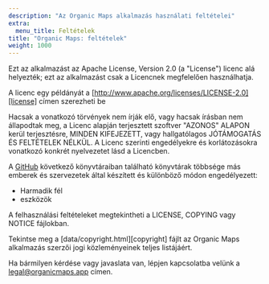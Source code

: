 ```yaml
---
description: "Az Organic Maps alkalmazás használati feltételei"
extra:
  menu_title: Feltételek
title: "Organic Maps: feltételek"
weight: 1000
---
```


Ezt az alkalmazást az Apache License, Version 2.0 (a "License") licenc alá
helyezték; ezt az alkalmazást csak a Licencnek megfelelően használhatja.

A licenc egy példányát a
[http://www.apache.org/licenses/LICENSE-2.0][license] címen szerezheti be

Hacsak a vonatkozó törvények nem írják elő, vagy hacsak írásban nem
állapodtak meg, a Licenc alapján terjesztett szoftver "AZONOS" ALAPON kerül
terjesztésre, MINDEN KIFEJEZETT, vagy hallgatólagos JÓTÁMOGATÁS ÉS
FELTÉTELEK NÉLKÜL. A Licenc szerinti engedélyekre és korlátozásokra
vonatkozó konkrét nyelvezetet lásd a Licencben.

A [GitHub][github] következő könyvtáraiban található könyvtárak többsége más
emberek és szervezetek által készített és különböző módon engedélyezett:

- Harmadik fél
- eszközök

A felhasználási feltételeket megtekintheti a LICENSE, COPYING vagy NOTICE
fájlokban.

Tekintse meg a [data/copyright.html][copyright] fájlt az Organic Maps
alkalmazás szerzői jogi közleményeinek teljes listájáért.

Ha bármilyen kérdése vagy javaslata van, lépjen kapcsolatba velünk a
[legal@organicmaps.app](mailto:legal@organicmaps.app) címen.

[github]: https://github.com/organicmaps/organicmaps
[licenc]: http://www.apache.org/licenses/LICENSE-2.0
[szerzői jogok]: https://htmlpreview.github.io/?https://github.com/organicmaps/organicmaps/master/data/copyright.html
